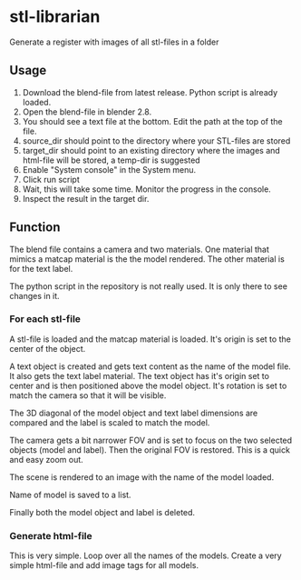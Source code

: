 # stl-librarian
Generate a register with images of all stl-files in a folder

## Usage

1. Download the blend-file from latest release. Python script is already loaded.
1. Open the blend-file in blender 2.8.
1. You should see a text file at the bottom. Edit the path at the top of the file.
1. source_dir should point to the directory where your STL-files are stored
1. target_dir should point to an existing directory where the images and html-file will be stored, a temp-dir is suggested
1. Enable "System console" in the System menu. 
1. Click run script
1. Wait, this will take some time. Monitor the progress in the console.
1. Inspect the result in the target dir.

## Function

The blend file contains a camera and two materials. One material that mimics a matcap material is the the model rendered.
The other material is for the text label.

The python script in the repository is not really used. It is only there to see changes in it.

### For each stl-file

A stl-file is loaded and the matcap material is loaded. It's origin is set to the center of the object.

A text object is created and gets text content as the name of the model file. It also gets the text label material.
The text object has it's origin set to center and is then positioned above the model object. It's rotation is set to match the camera so that it will be visible.

The 3D diagonal of the model object and text label dimensions are compared and the label is scaled to match the model.

The camera gets a bit narrower FOV and is set to focus on the two selected objects (model and label). Then the original FOV is restored. This is a quick and easy zoom out.

The scene is rendered to an image with the name of the model loaded.

Name of model is saved to a list.

Finally both the model object and label is deleted.

### Generate html-file

This is very simple. Loop over all the names of the models. Create a very simple html-file and add image tags for all models.

